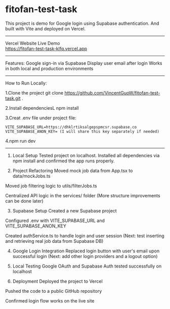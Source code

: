 # fitofan-test-task

This project is demo for Google login using Supabase authentication.
And built with Vite and deployed on Vercel.

---

Vercel Website Live Demo  
https://fitofan-test-task-klfq.vercel.app

---

Features:
Google sign-in via Supabase
Display user email after login
Works in both local and production environments

---

How to Run Locally:

1.Clone the project
    git clone https://github.com/VincentGuoW/fitofan-test-task.git .

2.Install dependenciesL
    npm install

3.Creat .env file under project file:

    VITE_SUPABASE_URL=https://dhklrtiksalgepspmcsr.supabase.co
    VITE_SUPABASE_ANON_KEY= (I will share this key separately if needed)

4.npm run dev

---

1. Local Setup
Tested project on localhost.
Installed all dependencies via npm install and confirmed the app runs properly.

2. Project Refactoring
Moved mock job data from App.tsx to data/mockJobs.ts

Moved job filtering logic to utils/filterJobs.ts

Centralized API logic in the services/ folder
(More structure improvements can be done later)

3. Supabase Setup
Created a new Supabase project

Configured .env with VITE_SUPABASE_URL and VITE_SUPABASE_ANON_KEY

Created authService.ts to handle login and user session
(Next: test inserting and retrieving real job data from Supabase DB)

4. Google Login Integration
Replaced login button with user's email upon successful login
(Next: add other login providers and a logout option)

5. Local Testing
Google OAuth and Supabase Auth tested successfully on localhost

6. Deployment
Deployed the project to Vercel

Pushed the code to a public GitHub repository

Confirmed login flow works on the live site